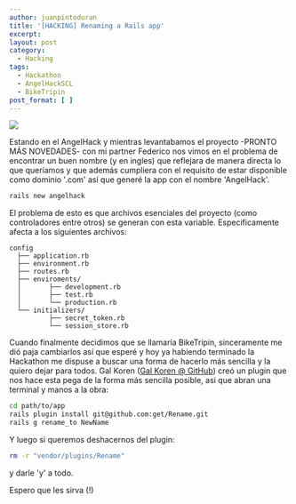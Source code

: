 ```yaml
---
author: juanpintoduran
title: '[HACKING] Renaming a Rails app'
excerpt:
layout: post
category:
  - Hacking
tags:
  - Hackathon
  - AngelHackSCL
  - BikeTripin
post_format: [ ]
---
```


[![][1]][1]

Estando en el AngelHack y mientras levantabamos el proyecto -PRONTO MÁS NOVEDADES- con mi partner Federico nos vimos en el problema de encontrar un buen nombre (y en ingles) que reflejara de manera directa lo que queríamos y que además cumpliera con el requisito de estar disponible como dominio '.com' así que generé la app con el nombre 'AngelHack'.

~~~ bash
rails new angelhack
~~~

El problema de esto es que archivos esenciales del proyecto (como controladores entre otros) se generan con esta variable.  Especificamente afecta a los siguientes archivos:

~~~
config
  ├── application.rb
  ├── environment.rb
  ├── routes.rb
  ├── enviroments/
  │       ├── development.rb
  │       ├── test.rb
  │       └── production.rb
  └── initializers/
          ├── secret_token.rb
          └── session_store.rb
~~~

Cuando finalmente decidimos que se llamaría BikeTripin, sinceramente me dió paja cambiarlos así que esperé y hoy ya habiendo terminado la Hackathon me dispuse a buscar una forma de hacerlo más sencilla y la quiero dejar para todos. Gal Koren ([Gal Koren @ GitHub][2]) creó un plugin que nos hace esta pega de la forma más sencilla posible, asi que abran una terminal y manos a la obra:

~~~ bash
cd path/to/app
rails plugin install git@github.com:get/Rename.git
rails g rename_to NewName
~~~

Y luego si queremos deshacernos del plugin:

~~~ bash
rm -r "vendor/plugins/Rename"
~~~

y darle 'y' a todo.

Espero que les sirva (!)

  [1]: http://cabargas.com/images/railsapp.png
  [2]: https://github.com/get